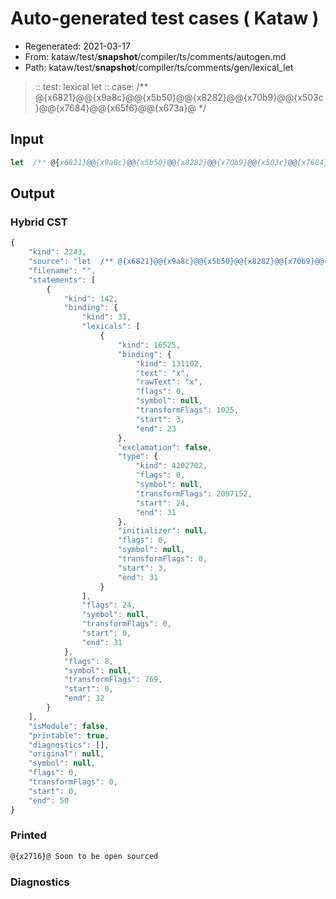 # Auto-generated test cases ( Kataw )
- Regenerated: 2021-03-17
- From: kataw/test/__snapshot__/compiler/ts/comments/autogen.md
- Path: kataw/test/__snapshot__/compiler/ts/comments/gen/lexical_let
> :: test: lexical let
> :: case:  /** @{x6821}@@{x9a8c}@@{x5b50}@@{x8282}@@{x70b9}@@{x503c}@@{x7684}@@{x65f6}@@{x673a}@ */
## Input

`````js
let  /** @{x6821}@@{x9a8c}@@{x5b50}@@{x8282}@@{x70b9}@@{x503c}@@{x7684}@@{x65f6}@@{x673a}@ */ x: string;  /** @{x6821}@@{x9a8c}@@{x5b50}@@{x8282}@@{x70b9}@@{x503c}@@{x7684}@@{x65f6}@@{x673a}@ */
`````

## Output

### Hybrid CST

```javascript
{
    "kind": 2243,
    "source": "let  /** @{x6821}@@{x9a8c}@@{x5b50}@@{x8282}@@{x70b9}@@{x503c}@@{x7684}@@{x65f6}@@{x673a}@ */ x: string;  /** @{x6821}@@{x9a8c}@@{x5b50}@@{x8282}@@{x70b9}@@{x503c}@@{x7684}@@{x65f6}@@{x673a}@ */",
    "filename": "",
    "statements": [
        {
            "kind": 142,
            "binding": {
                "kind": 31,
                "lexicals": [
                    {
                        "kind": 16525,
                        "binding": {
                            "kind": 131102,
                            "text": "x",
                            "rawText": "x",
                            "flags": 0,
                            "symbol": null,
                            "transformFlags": 1025,
                            "start": 3,
                            "end": 23
                        },
                        "exclamation": false,
                        "type": {
                            "kind": 4202702,
                            "flags": 0,
                            "symbol": null,
                            "transformFlags": 2097152,
                            "start": 24,
                            "end": 31
                        },
                        "initializer": null,
                        "flags": 0,
                        "symbol": null,
                        "transformFlags": 0,
                        "start": 3,
                        "end": 31
                    }
                ],
                "flags": 24,
                "symbol": null,
                "transformFlags": 0,
                "start": 0,
                "end": 31
            },
            "flags": 8,
            "symbol": null,
            "transformFlags": 769,
            "start": 0,
            "end": 32
        }
    ],
    "isModule": false,
    "printable": true,
    "diagnostics": [],
    "original": null,
    "symbol": null,
    "flags": 0,
    "transformFlags": 0,
    "start": 0,
    "end": 50
}
```

### Printed

```javascript
@{x2716}@ Soon to be open sourced
```

### Diagnostics

```javascript

```

